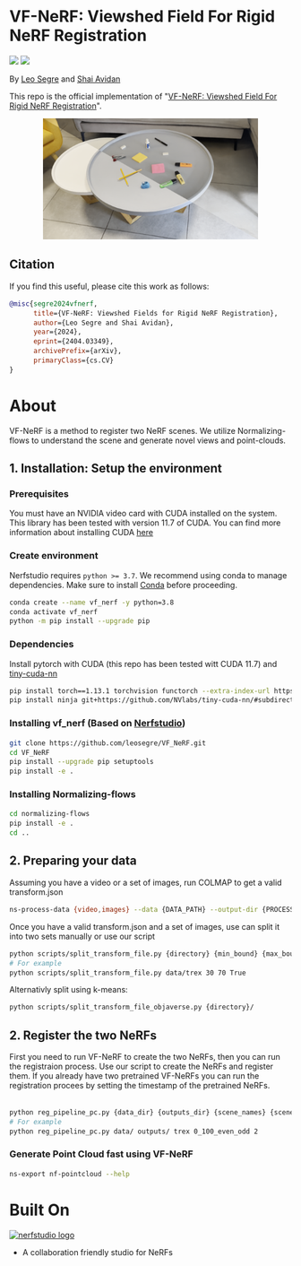 # VF-NeRF: Viewshed Field For Rigid NeRF Registration
<a href="https://leosegre.github.io/VF_NeRF/"><img src="https://img.shields.io/static/v1?label=Project&message=Website&color=blue"></a>
<a href="https://arxiv.org/abs/2404.03349"><img src="https://img.shields.io/badge/arXiv-2404.03349-b31b1b.svg"></a>

By [Leo Segre](https://scholar.google.co.il/citations?hl=iw&user=A7FWhoIAAAAJ) and [Shai Avidan](https://scholar.google.co.il/citations?hl=iw&user=hpItE1QAAAAJ)

This repo is the official implementation of "[VF-NeRF: Viewshed Field For Rigid NeRF Registration](https://arxiv.org/pdf/XXXX.XXXX.pdf)".

<p align="center">
<img src="images/merged_office.png" width="384">
</p>

## Citation
If you find this useful, please cite this work as follows:
```bibtex
@misc{segre2024vfnerf,
      title={VF-NeRF: Viewshed Fields for Rigid NeRF Registration}, 
      author={Leo Segre and Shai Avidan},
      year={2024},
      eprint={2404.03349},
      archivePrefix={arXiv},
      primaryClass={cs.CV}
}
```

# About

VF-NeRF is a method to register two NeRF scenes. We utilize Normalizing-flows to understand the scene and generate novel views and point-clouds.

## 1. Installation: Setup the environment

### Prerequisites

You must have an NVIDIA video card with CUDA installed on the system. This library has been tested with version 11.7 of CUDA. You can find more information about installing CUDA [here](https://docs.nvidia.com/cuda/cuda-quick-start-guide/index.html)

### Create environment

Nerfstudio requires `python >= 3.7`. We recommend using conda to manage dependencies. Make sure to install [Conda](https://docs.conda.io/en/latest/miniconda.html) before proceeding.

```bash
conda create --name vf_nerf -y python=3.8
conda activate vf_nerf
python -m pip install --upgrade pip
```

### Dependencies

Install pytorch with CUDA (this repo has been tested witt CUDA 11.7) and [tiny-cuda-nn](https://github.com/NVlabs/tiny-cuda-nn)

```bash
pip install torch==1.13.1 torchvision functorch --extra-index-url https://download.pytorch.org/whl/cu117
pip install ninja git+https://github.com/NVlabs/tiny-cuda-nn/#subdirectory=bindings/torch
```

### Installing vf_nerf (Based on [Nerfstudio](https://docs.nerf.studio/))

```bash
git clone https://github.com/leosegre/VF_NeRF.git
cd VF_NeRF
pip install --upgrade pip setuptools
pip install -e .
```

### Installing Normalizing-flows

```bash
cd normalizing-flows
pip install -e .
cd ..
```

## 2. Preparing your data
Assuming you have a video or a set of images, run COLMAP to get a valid transform.json
````bash
ns-process-data {video,images} --data {DATA_PATH} --output-dir {PROCESSED_DATA_DIR}
````

Once you have a valid transform.json and a set of images, use can split it into two sets manually or use our script
````bash
python scripts/split_transform_file.py {directory} {min_bound} {max_bound} {even_odd}
# For example
python scripts/split_transform_file.py data/trex 30 70 True
````
Alternativly split using k-means:
````bash
python scripts/split_transform_file_objaverse.py {directory}/
````


## 2. Register the two NeRFs

First you need to run VF-NeRF to create the two NeRFs, then you can run the registraion process. Use our script to create the NeRFs and register them. 
If you already have two pretrained VF-NeRFs you can run the registration procees by setting the timestamp of the pretrained NeRFs.
```bash

python reg_pipeline_pc.py {data_dir} {outputs_dir} {scene_names} {scene_types} {downscale_factor} {timestamp(optional)}
# For example
python reg_pipeline_pc.py data/ outputs/ trex 0_100_even_odd 2
```

### Generate Point Cloud fast using VF-NeRF

```bash
ns-export nf-pointcloud --help
```


# Built On
<a href="https://github.com/nerfstudio-project/nerfstudio">
<!-- pypi-strip -->
<picture>
    <source media="(prefers-color-scheme: dark)" srcset="https://docs.nerf.studio/_images/logo.png" />
<!-- /pypi-strip -->
    <img alt="nerfstudio logo" src="https://docs.nerf.studio/_images/logo.png" width="150px" />
<!-- pypi-strip -->
</picture>
<!-- /pypi-strip -->
</a>

- A collaboration friendly studio for NeRFs

